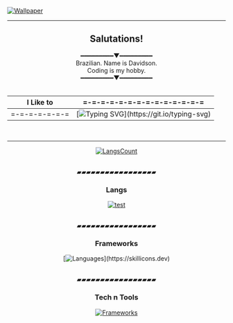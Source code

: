 [![Wallpaper](https://64.media.tumblr.com/69175382a8d086c034593c79c9cacfc2/ae046cdb654d7229-4f/s1280x1920/e4cb80e3bf118c0c0bd3220c09a069af360c0d5a.jpg)]()

---

<div align="center">  
  
## Salutations! 

━━━━━━━━━▼━━━━━━━━━ 
</br>
Brazilian. Name is Davidson. </br>
Coding is my hobby.
</br>
━━━━━━━━━▼━━━━━━━━━
</br>
&nbsp;

| I Like to | =-=-=-=-=-=-=-=-=-=-=-=-=-= |
| :--: | :--: |
| =-=-=-=-=-=-= | [![Typing SVG](https://readme-typing-svg.demolab.com?font=Fira+Code&weight=200&size=17&duration=1500&pause=500&color=F7F7F7&vCenter=true&random=true&width=200&height=17&lines=Create.;Solve+problems.;Learn+new+things.;Make+the+difference.)](https://git.io/typing-svg) |

&nbsp;

---
[![LangsCount](https://github-readme-stats.vercel.app/api/top-langs/?username=RockyPHER&langs_count=5&layout=donut&theme=dark)]()

</br>
▰▰▰▰▰▰▰▰▰▰▰▰▰▰▰▰▰
</br>

### Langs
[![test](https://skillicons.dev/icons?i=ts,js,css,html,cs,py,mysql,mongodb)](https://skillicons.dev)

</br>
▰▰▰▰▰▰▰▰▰▰▰▰▰▰▰▰▰
</br>

### Frameworks
[![Languages](https://skillicons.dev/icons?i=nodejs,next,react,vite,vitest,tailwind,sass,sqlite,dotnet,actix,express,prisma,)](https://skillicons.dev)

</br>
▰▰▰▰▰▰▰▰▰▰▰▰▰▰▰▰▰
</br>

### Tech n Tools
[![Frameworks](https://skillicons.dev/icons?i=git,discordjs,obsidian,eclipse,vscode,docker,debian,linux,md,vercel)](https://skillicons.dev)


</div>


